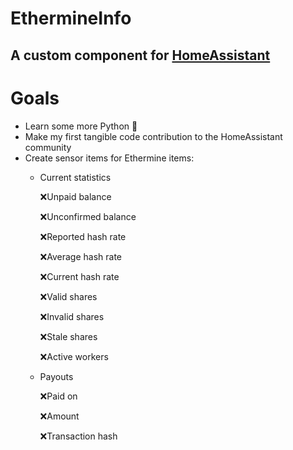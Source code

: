 # EthermineInfo
## A custom component for [HomeAssistant](https://github.com/home-assistant/core) 

# Goals

* Learn some more Python 🐍
* Make my first tangible code contribution to the HomeAssistant community
* Create sensor items for Ethermine items:
  * Current statistics
  
      ❌Unpaid balance
  
      ❌Unconfirmed balance
  
      ❌Reported hash rate
  
      ❌Average hash rate
  
      ❌Current hash rate
  
      ❌Valid shares
  
      ❌Invalid shares
  
      ❌Stale shares
  
      ❌Active workers
     
  * Payouts
  
      ❌Paid on
  
      ❌Amount
  
      ❌Transaction hash
